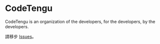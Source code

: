 # CodeTengu

CodeTengu is an organization of the developers, for the developers, by the developers.

請移步 [Issues](https://github.com/codetengu/headquarters/issues)。
